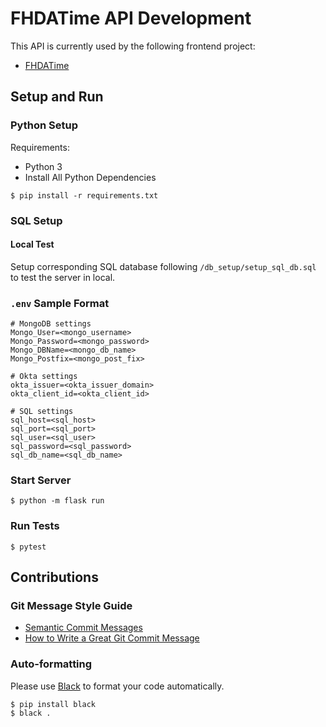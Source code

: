 # FHDATime API Development

This API is currently used by the following frontend project:
- [FHDATime](https://github.com/FHDA/Frontend)

## Setup and Run
### Python Setup
Requirements:
- Python 3
- Install All Python Dependencies
```
$ pip install -r requirements.txt
```

### SQL Setup
#### Local Test
Setup corresponding SQL database following `/db_setup/setup_sql_db.sql` to test the server in local. 

### `.env` Sample Format
```
# MongoDB settings
Mongo_User=<mongo_username>
Mongo_Password=<mongo_password>
Mongo_DBName=<mongo_db_name>
Mongo_Postfix=<mongo_post_fix>

# Okta settings
okta_issuer=<okta_issuer_domain>
okta_client_id=<okta_client_id>

# SQL settings
sql_host=<sql_host>
sql_port=<sql_port>
sql_user=<sql_user>
sql_password=<sql_password>
sql_db_name=<sql_db_name>
```

### Start Server
```
$ python -m flask run
```

### Run Tests
```
$ pytest
```

## Contributions
### Git Message Style Guide
- [Semantic Commit Messages](https://gist.github.com/joshbuchea/6f47e86d2510bce28f8e7f42ae84c716)
- [How to Write a Great Git Commit Message](https://github.com/joelparkerhenderson/git-commit-message#begin-with-a-short-summary-line)

### Auto-formatting
Please use [Black](https://github.com/psf/black) to format your code automatically. 
```
$ pip install black
$ black .
```
